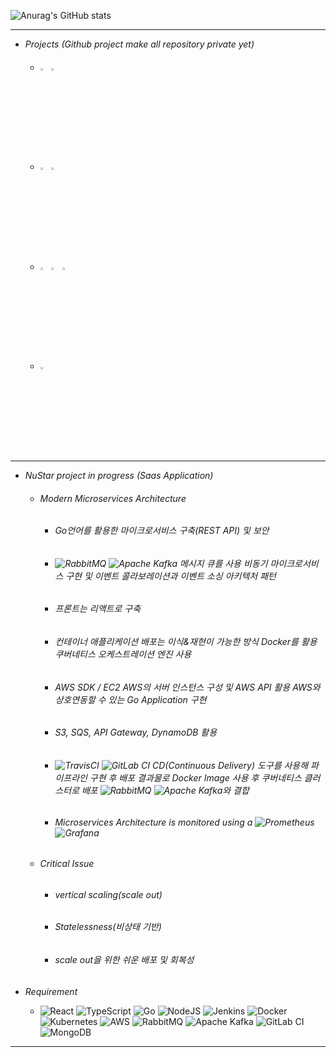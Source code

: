 <!-- ![header](https://capsule-render.vercel.app/api?type=soft&color=0:2f4f4f,100:000000&height=100&section=header&text=admin@risiscafford.co.kr&fontSize=40) -->

![Anurag's GitHub stats](https://github-readme-stats.vercel.app/api?username=risiscafford&show_icons=true&theme=radical&count_private=true)

<!-- 
* <img src="https://img.shields.io/badge/--000000?style=for-the-badge&logo=Nutanix&logoColor=white"/> ![Vue.js](https://img.shields.io/badge/vuejs-%2335495e.svg?style=for-the-badge&logo=vuedotjs&logoColor=%234FC08D)
![NodeJS](https://img.shields.io/badge/node.js-6DA55F?style=for-the-badge&logo=node.js&logoColor=white)

* <img src="https://img.shields.io/badge/--000000?style=for-the-badge&logo=Unraid&logoColor=white"/> ![Thymeleaf](https://img.shields.io/badge/Thymeleaf-%23005C0F.svg?style=for-the-badge&logo=Thymeleaf&logoColor=white)
![Gradle](https://img.shields.io/badge/Gradle-02303A.svg?style=for-the-badge&logo=Gradle&logoColor=white)
![Spring](https://img.shields.io/badge/spring-%236DB33F.svg?style=for-the-badge&logo=spring&logoColor=white)

* <img src="https://img.shields.io/badge/--000000?style=for-the-badge&logo=Unraid&logoColor=white"/> ![React](https://img.shields.io/badge/react-%2320232a.svg?style=for-the-badge&logo=react&logoColor=%2361DAFB)
![TypeScript](https://img.shields.io/badge/typescript-%23007ACC.svg?style=for-the-badge&logo=typescript&logoColor=white)
![Gradle](https://img.shields.io/badge/Gradle-02303A.svg?style=for-the-badge&logo=Gradle&logoColor=white)
![Spring](https://img.shields.io/badge/spring-%236DB33F.svg?style=for-the-badge&logo=spring&logoColor=white)

* <img src="https://img.shields.io/badge/--000000?style=for-the-badge&logo=Verizon&logoColor=white"/> ![jQuery](https://img.shields.io/badge/jquery-%230769AD.svg?style=for-the-badge&logo=jquery&logoColor=white)
![JavaScript](https://img.shields.io/badge/javascript-%23323330.svg?style=for-the-badge&logo=javascript&logoColor=%23F7DF1E)
![Apache Maven](https://img.shields.io/badge/Apache%20Maven-C71A36?style=for-the-badge&logo=Apache%20Maven&logoColor=white)
![Spring](https://img.shields.io/badge/spring-%236DB33F.svg?style=for-the-badge&logo=spring&logoColor=white)
![Apache Tomcat](https://img.shields.io/badge/apache%20tomcat-%23F8DC75.svg?style=for-the-badge&logo=apache-tomcat&logoColor=black)
-->

---------------------------------------

* _Projects (Github project make all repository private yet)_
  + ###### <img width="3%" src="https://user-images.githubusercontent.com/39476906/189727117-ef70ffd9-6372-4db9-b430-c2fceae7b457.svg"/> <img width="3%" src="https://user-images.githubusercontent.com/39476906/189727433-0a869e42-c3b6-4107-ac00-69969bc92e0c.svg"/>    
  + ###### <img width="3%" src="https://user-images.githubusercontent.com/39476906/189727631-df55f138-754a-4a3b-a6eb-2d58c08dac2e.svg"/> <img width="3%" src="https://user-images.githubusercontent.com/39476906/189727636-94ec3c12-9e5d-42e3-befd-8d45de50cc3c.svg"/>    
  + ###### <img width="3%" src="https://user-images.githubusercontent.com/39476906/189727872-e05c043e-5d50-468a-8d6e-eea23136a241.svg"/> <img width="3%" src="https://user-images.githubusercontent.com/39476906/189727873-fac63659-dcb7-4402-a1f4-e1975a60327d.svg"/> <img width="3%" src="https://user-images.githubusercontent.com/39476906/189727636-94ec3c12-9e5d-42e3-befd-8d45de50cc3c.svg"/>
  + ###### <img width="3%" src="https://user-images.githubusercontent.com/39476906/189728192-a7c49ff6-2fa3-472e-8917-511885d8da83.svg"/>
  
---------------------------------------

* _NuStar project in progress (Saas Application)_
  
  <!-- 
  <img width="30%" src="https://user-images.githubusercontent.com/39476906/189708655-d8ed1a66-8da7-4d99-9d63-64ca4e93adc2.jpg"/>  
  -->
  
  + ###### _Modern Microservices Architecture_ 
    - ###### _Go언어를 활용한 마이크로서비스 구축(REST API) 및 보안_    
    - ###### _![RabbitMQ](https://img.shields.io/badge/Rabbitmq-FF6600?logo=rabbitmq&logoColor=white) ![Apache Kafka](https://img.shields.io/badge/Apache%20Kafka-000?logo=apachekafka) 메시지 큐를 사용 비동기 마이크로서비스 구현 및 이벤트 콜라보레이션과 이벤트 소싱 아키텍처 패턴_
    - ###### _프론트는 리액트로 구축_
    - ###### _컨테이너 애플리케이션 배포는 이식&재현이 가능한 방식 Docker를 활용 쿠버네티스 오케스트레이션 엔진 사용_
    - ###### _AWS SDK / EC2 AWS의 서버 인스턴스 구성 및 AWS API 활용 AWS와 상호연동할 수 있는 Go Application 구현_
    - ###### _S3, SQS, API Gateway, DynamoDB 활용_
    - ###### _![TravisCI](https://img.shields.io/badge/travis%20ci-%232B2F33.svg?logo=travis&logoColor=white) ![GitLab CI](https://img.shields.io/badge/gitlab%20ci-%23181717.svg?logo=gitlab&logoColor=white) CD(Continuous Delivery) 도구를 사용해 파이프라인 구현 후 배포 결과물로 Docker Image 사용 후 쿠버네티스 클러스터로 배포 ![RabbitMQ](https://img.shields.io/badge/Rabbitmq-FF6600?logo=rabbitmq&logoColor=white) ![Apache Kafka](https://img.shields.io/badge/Apache%20Kafka-000?logo=apachekafka)와 결합_
    - ###### _Microservices Architecture is monitored using a ![Prometheus](https://img.shields.io/badge/Prometheus-E6522C?logo=Prometheus&logoColor=white) ![Grafana](https://img.shields.io/badge/grafana-%23F46800.svg?logo=grafana&logoColor=white)_
  
  + ###### _Critical Issue_
    - ###### _vertical scaling(scale out)_
    - ###### _Statelessness(비상태 기반)_
    - ###### _scale out을 위한 쉬운 배포 및 회복성_  
   
* _Requirement_
  
  + ![React](https://img.shields.io/badge/react-%2320232a.svg?style=for-the-badge&logo=react&logoColor=%2361DAFB)
![TypeScript](https://img.shields.io/badge/typescript-%23007ACC.svg?style=for-the-badge&logo=typescript&logoColor=white)
![Go](https://img.shields.io/badge/go-%2300ADD8.svg?style=for-the-badge&logo=go&logoColor=white)
![NodeJS](https://img.shields.io/badge/node.js-6DA55F?style=for-the-badge&logo=node.js&logoColor=white)
![Jenkins](https://img.shields.io/badge/jenkins-%232C5263.svg?style=for-the-badge&logo=jenkins&logoColor=white)
![Docker](https://img.shields.io/badge/docker-%230db7ed.svg?style=for-the-badge&logo=docker&logoColor=white)
![Kubernetes](https://img.shields.io/badge/kubernetes-%23326ce5.svg?style=for-the-badge&logo=kubernetes&logoColor=white)
![AWS](https://img.shields.io/badge/AWS-%23FF9900.svg?style=for-the-badge&logo=amazon-aws&logoColor=white)
![RabbitMQ](https://img.shields.io/badge/Rabbitmq-FF6600?style=for-the-badge&logo=rabbitmq&logoColor=white)
![Apache Kafka](https://img.shields.io/badge/Apache%20Kafka-000?style=for-the-badge&logo=apachekafka)
![GitLab CI](https://img.shields.io/badge/gitlab%20ci-%23181717.svg?style=for-the-badge&logo=gitlab&logoColor=white)
![MongoDB](https://img.shields.io/badge/MongoDB-%234ea94b.svg?style=for-the-badge&logo=mongodb&logoColor=white)

---------------------------------------


